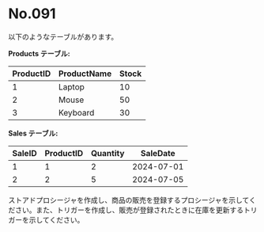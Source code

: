 # No.091

以下のようなテーブルがあります。

**Products テーブル:**

| ProductID | ProductName | Stock |
|-----------|-------------|-------|
| 1         | Laptop      | 10    |
| 2         | Mouse       | 50    |
| 3         | Keyboard    | 30    |

**Sales テーブル:**

| SaleID | ProductID | Quantity | SaleDate   |
|--------|-----------|----------|------------|
| 1      | 1         | 2        | 2024-07-01 |
| 2      | 2         | 5        | 2024-07-05 |

ストアドプロシージャを作成し、商品の販売を登録するプロシージャを示してください。また、トリガーを作成し、販売が登録されたときに在庫を更新するトリガーを示してください。
